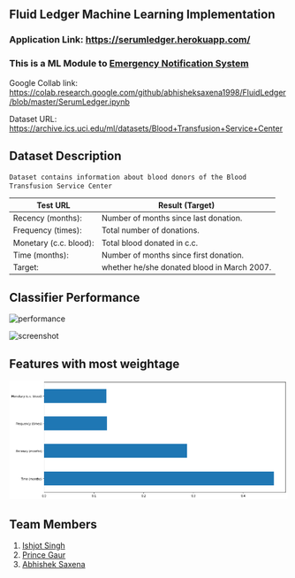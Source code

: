 ## Fluid Ledger Machine Learning Implementation

### Application Link: https://serumledger.herokuapp.com/

### This is a ML Module to <a href="https://github.com/abhisheksaxena1998/Emergency-Blood-Plasma-Notification-System">Emergency Notification System</a>

Google Collab link: https://colab.research.google.com/github/abhisheksaxena1998/FluidLedger/blob/master/SerumLedger.ipynb

Dataset URL: https://archive.ics.uci.edu/ml/datasets/Blood+Transfusion+Service+Center

## Dataset Description

    Dataset contains information about blood donors of the Blood Transfusion Service Center

Test URL | Result (Target)
------------ | -------------
Recency (months): | Number of months since last donation.
Frequency (times): | Total number of donations.
Monetary (c.c. blood): | Total blood donated in c.c.
Time (months): | Number of months since first donation.
Target: | whether he/she donated blood in March 2007.

## Classifier Performance

![performance](/Images/variationt.png)

![screenshot](/Images/variationte.png)

## Features with most weightage

![performance](/Images/most.png)

## Team Members

1. <a href="https://github.com/IshjotSingh97">Ishjot Singh</a>
2. <a href="https://github.com/proxy707">Prince Gaur</a>
3. <a href="https://github.com/abhisheksaxena1998">Abhishek Saxena</a>

